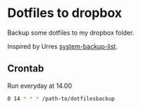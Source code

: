 # Dotfiles to dropbox

Backup some dotfiles to my dropbox folder.

Inspired by Urres [system-backup-list](https://github.com/urre/system-backup-list).

## Crontab

Run everyday at 14.00

```bash
0 14 * * * /path-to/dotfilesbackup
```
